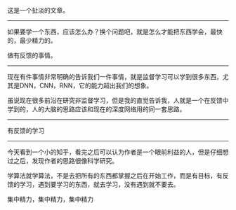 这是一个扯淡的文章。

---

如果要学一个东西，应该怎么办？换个问题吧，就是怎么才能把东西学会，最快的，最少精力的。

做有反馈的事情。

---

现在有件事情非常明确的告诉我们一件事情，就是监督学习可以学到很多东西，尤其是DNN，CNN，RNN，它的能力超出我们的想象。

虽说现在很多前沿在研究非监督学习，但是我的直觉告诉我，人就是一个在反馈中学到的，人的大脑的思路应该和现在的深度网络用的同一套思路。


---

有反馈的学习

---

今天看到一个小的知乎，看完之后可以认为作者是一个眼前利益的人，但是仔细想过之后，发现作者的思路很像科学研究。

学算法就学算法，不是去把所有的东西都掌握之后在开始工作，而是有目标，有反馈的学习，遇到要学习的东西，就去学习，没有遇到就不要去。

集中精力，集中精力，集中精力
